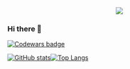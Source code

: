 
<div align="center">
  <img src="./header-gif.gif">
</div>

### Hi there 👋
 <a class="header-badge" target="_blank" href="https://www.codewars.com/users/yulia.zherebtsova">
      <img alt="Codewars badge" src="https://www.codewars.com/users/yulia.zherebtsova/badges/small">
  </a>

[![GitHub stats](https://github-readme-stats.vercel.app/api?username=yuliazherebtsova&count_private=true&show_icons=true&theme=github_dark_dimmed&hide=contribs)](https://github.com/yuliazherebtsova/github-readme-stats)[![Top Langs](https://github-readme-stats.vercel.app/api/top-langs/?username=yuliazherebtsova&layout=compact&hide=jupyter%20notebook&theme=github_dark_dimmed)](https://github.com/yuliazherebtsova/github-readme-stats)
<!--
**yuliazherebtsova/yuliazherebtsova** is a ✨ _special_ ✨ repository because its `README.md` (this file) appears on your GitHub profile.

Here are some ideas to get you started:

- 🔭 I’m currently working on ...
- 🌱 I’m currently learning ...
- 👯 I’m looking to collaborate on ...
- 🤔 I’m looking for help with ...
- 💬 Ask me about ...
- 📫 How to reach me: ...
- 😄 Pronouns: ...
- ⚡ Fun fact: ...
-->
